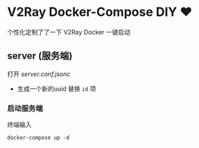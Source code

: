 # V2Ray Docker-Compose DIY ❤
个性化定制了了一下 V2Ray Docker 一键启动

## server (服务端)
打开 *server.conf.jsonc* 
- 生成一个新的uuid 替换 `id` 项

### 启动服务端
终端输入
```shell
docker-compose up -d 
```